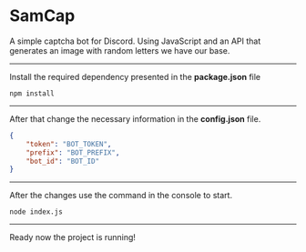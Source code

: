 # SamCap

A simple captcha bot for Discord.
Using JavaScript and an API that generates an image with random letters we have our base.

---
Install the required dependency presented in the **package.json** file
```
npm install
```
---
After that change the necessary information in the **config.json** file.
```json
{
    "token": "BOT_TOKEN",
    "prefix": "BOT_PREFIX",
    "bot_id": "BOT_ID"
}
```
---
After the changes use the command in the console to start.
```
node index.js
```
---
Ready now the project is running!
